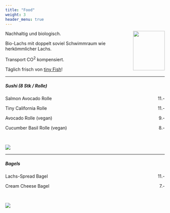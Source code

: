 ```yaml
---
title: "Food"
weight: 3
header_menu: true
---
```


<img style="float: right;" src="images/tiny_fish_4.png"  width="100" height="125">


Nachhaltig und biologisch.

Bio-Lachs mit doppelt soviel Schwimmraum wie herkömmlicher Lachs.

Transport CO<sup>2</sup> kompensiert.

Täglich frisch von [tiny Fish](https://www.tinyfish.ch/)!


<hr color="#28334A" />

##### Sushi (8 Stk / Rolle)

<p style="text-align:left;">
    Salmon Avocado Rolle
    <span style="float:right;">
        11.-
    </span>
</p>

<p style="text-align:left;">
    Tiny California Rolle
    <span style="float:right;">
        11.-
    </span>
</p>

<p style="text-align:left;">
    Avocado Rolle (vegan)
    <span style="float:right;">
        9.-
    </span>
</p>

<p style="text-align:left;">
    Cucumber Basil Rolle (vegan)
    <span style="float:right;">
        8.-
    </span>
</p>

<br>

![](images/sushi.png)


<hr color="#28334A" />


##### Bagels

<p style="text-align:left;">
    Lachs-Spread Bagel 
    <span style="float:right;">
        11.-
    </span>
</p>


<p style="text-align:left;">
    Cream Cheese Bagel
    <span style="float:right;">
        7.-
    </span>
</p>

<br>

![](images/bagel.png)
